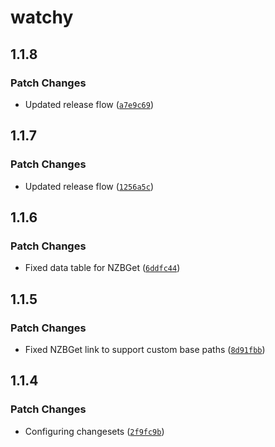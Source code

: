 # watchy

## 1.1.8

### Patch Changes

- Updated release flow ([`a7e9c69`](https://github.com/wyattjoh/watchy/commit/a7e9c690243edc95227ee7373da8ec8d2509be9d))

## 1.1.7

### Patch Changes

- Updated release flow ([`1256a5c`](https://github.com/wyattjoh/watchy/commit/1256a5c5eef5347ccf1232d94384ede6b16474d1))

## 1.1.6

### Patch Changes

- Fixed data table for NZBGet ([`6ddfc44`](https://github.com/wyattjoh/watchy/commit/6ddfc44615523ad8bc3b4b9904a890c78a2710dd))

## 1.1.5

### Patch Changes

- Fixed NZBGet link to support custom base paths ([`8d91fbb`](https://github.com/wyattjoh/watchy/commit/8d91fbbe0c5263f02a24e58db628bdf70ba5252c))

## 1.1.4

### Patch Changes

- Configuring changesets ([`2f9fc9b`](https://github.com/wyattjoh/watchy/commit/2f9fc9b65b428ebbbd65a94d757c840db1844ac3))
